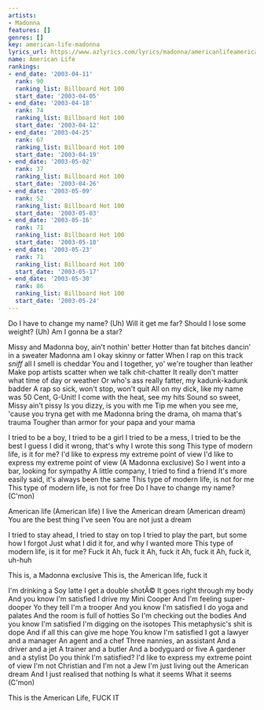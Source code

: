 ```yaml
---
artists:
- Madonna
features: []
genres: []
key: american-life-madonna
lyrics_url: https://www.azlyrics.com/lyrics/madonna/americanlifeamericandreamremix.html
name: American Life
rankings:
- end_date: '2003-04-11'
  rank: 90
  ranking_list: Billboard Hot 100
  start_date: '2003-04-05'
- end_date: '2003-04-18'
  rank: 74
  ranking_list: Billboard Hot 100
  start_date: '2003-04-12'
- end_date: '2003-04-25'
  rank: 67
  ranking_list: Billboard Hot 100
  start_date: '2003-04-19'
- end_date: '2003-05-02'
  rank: 37
  ranking_list: Billboard Hot 100
  start_date: '2003-04-26'
- end_date: '2003-05-09'
  rank: 52
  ranking_list: Billboard Hot 100
  start_date: '2003-05-03'
- end_date: '2003-05-16'
  rank: 71
  ranking_list: Billboard Hot 100
  start_date: '2003-05-10'
- end_date: '2003-05-23'
  rank: 71
  ranking_list: Billboard Hot 100
  start_date: '2003-05-17'
- end_date: '2003-05-30'
  rank: 86
  ranking_list: Billboard Hot 100
  start_date: '2003-05-24'
---
```



Do I have to change my name? (Uh)
Will it get me far?
Should I lose some weight? (Uh)
Am I gonna be a star?


Missy and Madonna boy, ain't nothin' better
Hotter than fat bitches dancin' in a sweater
Madonna am I okay skinny or fatter
When I rap on this track *sniff* all I smell is cheddar
You and I together, yo' we're tougher than leather
Make pop artists scatter when we talk chit-chatter
It really don't matter what time of day or weather
Or who's ass really fatter, my kadunk-kadunk badder
A rap so sick, won't stop, won't quit
All on my dick, like my name was 50 Cent, G-Unit!
I come with the heat, see my hits
Sound so sweet, Missy ain't pissy
Is you dizzy, is you with me
Tip me when you see me, 'cause you tryna get with me
Madonna bring the drama, oh mama that's trauma
Tougher than armor for your papa and your mama


I tried to be a boy, I tried to be a girl
I tried to be a mess, I tried to be the best
I guess I did it wrong, that's why I wrote this song
This type of modern life, is it for me?
I'd like to express my extreme point of view
I'd like to express my extreme point of view
(A Madonna exclusive)
So I went into a bar, looking for sympathy
A little company, I tried to find a friend
It's more easily said, it's always been the same
This type of modern life, is not for me
This type of modern life, is not for free
Do I have to change my name? (C'mon)


American life (American life)
I live the American dream (American dream)
You are the best thing I've seen
You are not just a dream


I tried to stay ahead, I tried to stay on top
I tried to play the part, but some how I forgot
Just what I did it for, and why I wanted more
This type of modern life, is it for me?
Fuck it
Ah, fuck it
Ah, fuck it
Ah, fuck it
Ah, fuck it, uh-huh



This is, a Madonna exclusive
This is, the American life, fuck it


I'm drinking a Soy latte
I get a double shotÃ©
It goes right through my body
And you know I'm satisfied
I drive my Mini Cooper
And I'm feeling super-dooper
Yo they tell I'm a trooper
And you know I'm satisfied
I do yoga and palates
And the room is full of hotties
So I'm checking out the bodies
And you know I'm satisfied
I'm digging on the isotopes
This metaphysic's shit is dope
And if all this can give me hope
You know I'm satisfied
I got a lawyer and a manager
An agent and a chef
Three nannies, an assistant
And a driver and a jet
A trainer and a butler
And a bodyguard or five
A gardener and a stylist
Do you think I'm satisfied?
I'd like to express my extreme point of view
I'm not Christian and I'm not a Jew
I'm just living out the American dream
And I just realised that nothing
Is what it seems
What it seems (C'mon)




This is the American Life, FUCK IT




